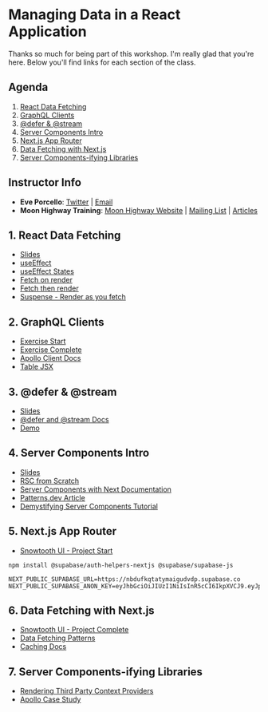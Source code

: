 # Managing Data in a React Application

Thanks so much for being part of this workshop. I'm really glad that you're here. Below you'll find links for each section of the class.

## Agenda

1. [React Data Fetching](https://github.com/MoonHighway/react-data/blob/main/README.md#react-data-fetching)
2. [GraphQL Clients](https://github.com/MoonHighway/react-data#graphql-clients)
3. [@defer & @stream](https://github.com/MoonHighway/react-data#defer--stream)
4. [Server Components Intro](https://github.com/MoonHighway/react-data#server-components-intro)
5. [Next.js App Router](https://github.com/MoonHighway/react-data#nextjs-app-router)
6. [Data Fetching with Next.js](https://github.com/MoonHighway/react-data#data-fetching-with-nextjs)
7. [Server Components-ifying Libraries](https://github.com/MoonHighway/react-data#server-components-ifying-libraries)

## Instructor Info

- **Eve Porcello**: [Twitter](https://twitter.com/eveporcello) | [Email](mailto:eve@moonhighway.com)
- **Moon Highway Training**: [Moon Highway Website](https://www.moonhighway.com) | [Mailing List](http://bit.ly/moonhighway) | [Articles](https://www.moonhighway.com/articles)

## 1. React Data Fetching

- [Slides](https://slides.com/moonhighway/react-data/)
- [useEffect](https://codesandbox.io/s/use-effect-demo-3z93wk?file=/src/App.js)
- [useEffect States](https://codesandbox.io/s/data-states-9hwg4?file=/src/App.js)
- [Fetch on render](https://codesandbox.io/s/fetch-on-render-46pk6w?file=/src/App.js)
- [Fetch then render](https://codesandbox.io/s/fetch-then-render-s74kmn?file=/src/App.js)
- [Suspense - Render as you fetch](https://codesandbox.io/s/suspense-httkvr?file=/src/App.js)

## 2. GraphQL Clients

- [Exercise Start](https://github.com/MoonHighway/react-data/tree/main/02-graphql-clients/start)
- [Exercise Complete](https://github.com/MoonHighway/react-data/tree/main/02-graphql-clients/complete)
- [Apollo Client Docs](https://www.apollographql.com/docs/react)
- [Table JSX](https://gist.github.com/eveporcello/fa683859b9dc1934a0543677dbceac10)

## 3. @defer & @stream

- [Slides](https://slides.com/moonhighway/defer-stream/)
- [@defer and @stream Docs](https://www.apollographql.com/docs/react/data/defer/)
- [Demo](https://studio.apollographql.com/public/hack-the-e-commerce/variant/main/explorer?_gl=1%2A1lqqa8n%2A_ga%2AMTY3Nzk4MDgyNy4xNjkwNDkxMDQ0%2A_ga_0BGG5V2W2K%2AMTY5MTM4NjQ1OS41LjEuMTY5MTM4NjgzNy4wLjAuMA..)

## 4. Server Components Intro

- [Slides](https://slides.com/moonhighway/rsc/)
- [RSC from Scratch](https://github.com/reactwg/server-components/discussions/5)
- [Server Components with Next Documentation](https://nextjs.org/docs/getting-started/react-essentials)
- [Patterns.dev Article](https://www.patterns.dev/posts/react-server-components)
- [Demystifying Server Components Tutorial](https://demystifying-rsc.vercel.app/)

## 5. Next.js App Router

- [Snowtooth UI - Project Start](https://github.com/MoonHighway/react-data/tree/main/05-next-app-router/snowtooth-ui)

```
npm install @supabase/auth-helpers-nextjs @supabase/supabase-js
```

```
NEXT_PUBLIC_SUPABASE_URL=https://nbdufkqtatymaigudvdp.supabase.co
NEXT_PUBLIC_SUPABASE_ANON_KEY=eyJhbGciOiJIUzI1NiIsInR5cCI6IkpXVCJ9.eyJpc3MiOiJzdXBhYmFzZSIsInJlZiI6Im5iZHVma3F0YXR5bWFpZ3VkdmRwIiwicm9sZSI6ImFub24iLCJpYXQiOjE2OTE0NDc4MDksImV4cCI6MjAwNzAyMzgwOX0.H6Q8qQ9QanKeZinptfgBW1BA4OiF8_z_pokqfcAaKeM
```

## 6. Data Fetching with Next.js

- [Snowtooth UI - Project Complete](https://github.com/MoonHighway/react-data/tree/main/06-next-data-fetching/snowtooth-ui)
- [Data Fetching Patterns](https://nextjs.org/docs/app/building-your-application/data-fetching/patterns)
- [Caching Docs](https://nextjs.org/docs/app/building-your-application/caching)

## 7. Server Components-ifying Libraries

- [Rendering Third Party Context Providers](https://vercel.com/guides/react-context-state-management-nextjs)
- [Apollo Case Study](https://www.apollographql.com/blog/apollo-client/next-js/how-to-use-apollo-client-with-next-js-13/)
